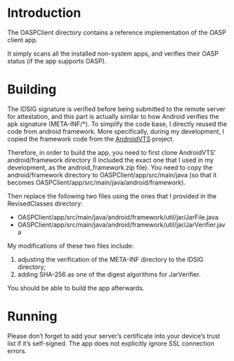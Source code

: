 # Introduction

The OASPClient directory contains a reference implementation of the OASP client app.

It simply scans all the installed non-system apps, and verifies their OASP status (if the app supports OASP).


# Building

The IDSIG signature is verified before being submitted to the remote server for attestation, and this part is actually similar to how Android verifies the apk signature (META-INF/*). To simplify the code base, I directly reused the code from android framework. More specifically, during my development, I copied the framework code from the [AndroidVTS](https://github.com/AndroidVTS/android-vts) project. 

Therefore, in order to build the app, you need to first clone AndroidVTS’ android/framework directory (I included the exact one that I used in my development, as the android_framework.zip file). You need to copy the android/framework directory to OASPClient/app/src/main/java (so that it becomes OASPClient/app/src/main/java/android/framework).

Then replace the following two files using the ones that I provided in the RevisedClasses directory:

* OASPClient/app/src/main/java/android/framework/util/jar/JarFile.java
* OASPClient/app/src/main/java/android/framework/util/jar/JarVerifier.java

My modifications of these two files include:
1. adjusting the verification of the META-INF directory to the IDSIG directory; 
2. adding SHA-256 as one of the digest algorithms for JarVerifier.

You should be able to build the app afterwards.


# Running

Please don’t forget to add your server’s certificate into your device’s trust list if it’s self-signed. The app does not explicitly ignore SSL connection errors.


